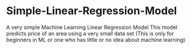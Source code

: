 # Simple-Linear-Regression-Model
A very simple Machine Learning Linear Regression Model
This model predicts price of an area using a very small data set
(This is only for beginners in ML or one who has little or no idea about machine learning)
